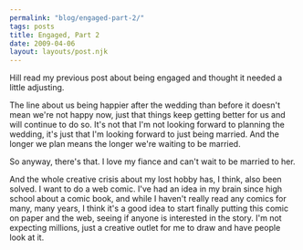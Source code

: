 ```yaml
---
permalink: "blog/engaged-part-2/"
tags: posts
title: Engaged, Part 2
date: 2009-04-06
layout: layouts/post.njk
---
```


Hill read my previous post about being engaged and thought it needed a little adjusting.

The line about us being happier after the wedding than before it doesn't mean we're not happy now, just that things keep getting better for us and will continue to do so. It's not that I'm not looking forward to planning the wedding, it's just that I'm looking forward to just being married. And the longer we plan means the longer we're waiting to be married.

So anyway, there's that. I love my fiance and can't wait to be married to her.

And the whole creative crisis about my lost hobby has, I think, also been solved. I want to do a web comic. I've had an idea in my brain since high school about a comic book, and while I haven't really read any comics for many, many years, I think it's a good idea to start finally putting this comic on paper and the web, seeing if anyone is interested in the story. I'm not expecting millions, just a creative outlet for me to draw and have people look at it.